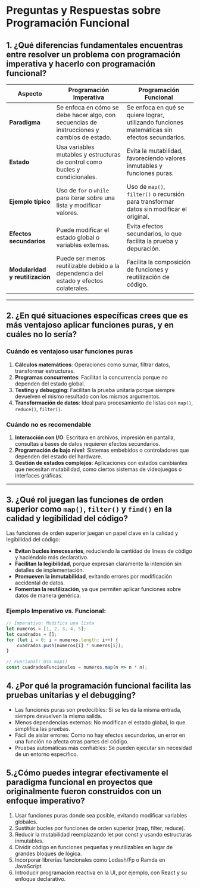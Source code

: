 # Preguntas y Respuestas sobre Programación Funcional

## 1. ¿Qué diferencias fundamentales encuentras entre resolver un problema con programación imperativa y hacerlo con programación funcional?

| Aspecto               | Programación Imperativa | Programación Funcional |
|-----------------------|------------------------|------------------------|
| **Paradigma**        | Se enfoca en cómo se debe hacer algo, con secuencias de instrucciones y cambios de estado. | Se enfoca en qué se quiere lograr, utilizando funciones matemáticas sin efectos secundarios. |
| **Estado**          | Usa variables mutables y estructuras de control como bucles y condicionales. | Evita la mutabilidad, favoreciendo valores inmutables y funciones puras. |
| **Ejemplo típico**   | Uso de `for` o `while` para iterar sobre una lista y modificar valores. | Uso de `map()`, `filter()` o recursión para transformar datos sin modificar el original. |
| **Efectos secundarios** | Puede modificar el estado global o variables externas. | Evita efectos secundarios, lo que facilita la prueba y depuración. |
| **Modularidad y reutilización** | Puede ser menos reutilizable debido a la dependencia del estado y efectos colaterales. | Facilita la composición de funciones y reutilización de código. |

---

## 2. ¿En qué situaciones específicas crees que es más ventajoso aplicar funciones puras, y en cuáles no lo sería?

### **Cuándo es ventajoso usar funciones puras**

1. **Cálculos matemáticos**: Operaciones como sumar, filtrar datos, transformar estructuras.
2. **Programas concurrentes**: Facilitan la concurrencia porque no dependen del estado global.
3. **Testing y debugging**: Facilitan la prueba unitaria porque siempre devuelven el mismo resultado con los mismos argumentos.
4. **Transformación de datos**: Ideal para procesamiento de listas con `map()`, `reduce()`, `filter()`.

### **Cuándo no es recomendable**

1. **Interacción con I/O**: Escritura en archivos, impresión en pantalla, consultas a bases de datos requieren efectos secundarios.
2. **Programación de bajo nivel**: Sistemas embebidos o controladores que dependen del estado del hardware.
3. **Gestión de estados complejos**: Aplicaciones con estados cambiantes que necesitan mutabilidad, como ciertos sistemas de videojuegos o interfaces gráficas.

---

## 3. ¿Qué rol juegan las funciones de orden superior como `map()`, `filter()` y `find()` en la calidad y legibilidad del código?

Las funciones de orden superior juegan un papel clave en la calidad y legibilidad del código:

- **Evitan bucles innecesarios**, reduciendo la cantidad de líneas de código y haciéndolo más declarativo.
- **Facilitan la legibilidad**, porque expresan claramente la intención sin detalles de implementación.
- **Promueven la inmutabilidad**, evitando errores por modificación accidental de datos.
- **Fomentan la reutilización**, ya que permiten aplicar funciones sobre datos de manera genérica.

### **Ejemplo Imperativo vs. Funcional:**

```javascript
// Imperativo: Modifica una lista
let numeros = [1, 2, 3, 4, 5];
let cuadrados = [];
for (let i = 0; i < numeros.length; i++) {
    cuadrados.push(numeros[i] * numeros[i]);
}

// Funcional: Usa map()
const cuadradosFuncionales = numeros.map(n => n * n);
```

## 4. ¿Por qué la programación funcional facilita las pruebas unitarias y el debugging?

- Las funciones puras son predecibles: Si se les da la misma entrada, siempre devuelven la misma salida.
- Menos dependencias externas: No modifican el estado global, lo que simplifica las pruebas.
- Fácil de aislar errores: Como no hay efectos secundarios, un error en una función no afecta otras partes del código.
- Pruebas automáticas más confiables: Se pueden ejecutar sin necesidad de un entorno específico.

## 5.¿Cómo puedes integrar efectivamente el paradigma funcional en proyectos que originalmente fueron construidos con un enfoque imperativo?

1. Usar funciones puras donde sea posible, evitando modificar variables globales.
2. Sustituir bucles por funciones de orden superior (map, filter, reduce).
3. Reducir la mutabilidad reemplazando let por const y usando estructuras inmutables.
4. Dividir código en funciones pequeñas y reutilizables en lugar de grandes bloques de lógica.
5. Incorporar librerías funcionales como Lodash/Fp o Ramda en JavaScript.
6. Introducir programación reactiva en la UI, por ejemplo, con React y su enfoque declarativo.
